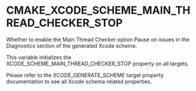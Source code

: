   

# CMAKE_XCODE_SCHEME_MAIN_THREAD_CHECKER_STOP  
Whether to enable the Main Thread Checker option
Pause on issues
in the Diagnostics section of the generated Xcode scheme.  

This variable initializes the
XCODE_SCHEME_MAIN_THREAD_CHECKER_STOP
property on all targets.  

Please refer to the XCODE_GENERATE_SCHEME target property
documentation to see all Xcode schema related properties.  

